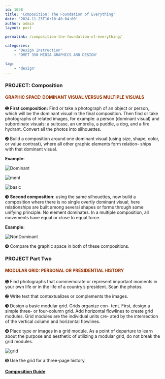 ```yaml
---
id: 1058
title: 'Composition: The Foundation of Everything'
date: '2024-11-23T10:18:40-04:00'
author: admin
layout: post

permalink: /composition-the-foundation-of-everything/

categories:
    - 'Design Instruction'
    - 'DMET 350 MEDIA GRAPHICS AND DESIGN'

tag:
    - 'design'
---
```


### PROJECT: Composition

#### <span style="color: #993300;">GRAPHIC SPACE: DOMINANT VISUAL VERSUS MULTIPLE VISUALS</span>

➊ **First composition:** Find or take a photograph of an object or person, which will be the dominant visual in the final composition. Then find or take photographs of related images, for example: a person (dominant visual) and subordinate visuals: a suitcase, an umbrella, a puddle, a dog, and a fire hydrant. Convert all the photos into silhouettes.

➋ Build a composition around one dominant visual (using size, shape, color, or value contrast), where all other graphic elements form relation- ships with that dominant visual.

**Example:**

![Dominant](https://image-control-storage.s3.amazonaws.com/blog-images/2015/03/27194209/Dominant-1024x559.jpg)

![ment](https://image-control-storage.s3.amazonaws.com/blog-images/2015/03/27194501/ment.jpg)

![basic](https://image-control-storage.s3.amazonaws.com/blog-images/2015/03/27194458/basic.jpg)

➌ **Second composition:** using the same silhouettes, now build a composition where there is no single overtly dominant visual; here relationships are built among several shapes or forms through some unifying principle. No element dominates. In a multiple composition, all movements have equal or close to equal force.

**Example:**

![NonDominant](https://image-control-storage.s3.amazonaws.com/blog-images/2015/03/27193918/NonDominant-1024x559.jpg)

➍ Compare the graphic space in both of these compositions.

### PROJECT Part Two

#### <span style="color: #993300;">MODULAR GRID: PERSONAL OR PRESIDENTIAL HISTORY</span>

➊ Find photographs that commemorate or represent important moments in your own life or in the life of a country’s president. Scan the photos.

➋ Write text that contextualizes or complements the images.

➌ Design a basic modular grid. Grids organize con- tent. First, design a simple three- or four-column grid. Add horizontal flowlines to create grid modules. Grid modules are the individual units cre- ated by the intersection of the vertical column and horizontal flowlines.

➍ Place type or images in a grid module. As a point of departure to learn about the purpose and aesthetic of utilizing a modular grid, do not break the grid modules.

![grid](https://image-control-storage.s3.amazonaws.com/blog-images/2015/03/27194503/grid.jpg)

➎ Use the grid for a three-page history.

#### <span style="color: #ffffff;"><span style="color: #808000;">[Composition Guide](https://dl.dropboxusercontent.com/u/12746/chapter_6_v2.ppt)</span>  
</span>